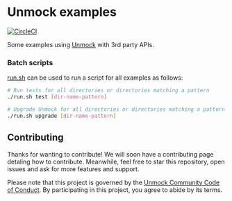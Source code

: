 # Unmock examples

[![CircleCI](https://circleci.com/gh/unmock/unmock-examples.svg?style=svg)](https://circleci.com/gh/unmock/unmock-examples)

Some examples using [Unmock](https://unmock.io) with 3rd party APIs.

### Batch scripts

[run.sh](./run.sh) can be used to run a script for all examples as follows:

```bash
# Run tests for all directories or directories matching a pattern
./run.sh test [dir-name-pattern]

# Upgrade Unmock for all directories or directories matching a pattern
./run.sh upgrade [dir-name-pattern]
```

## Contributing

Thanks for wanting to contribute! We will soon have a contributing page
detaling how to contribute. Meanwhile, feel free to star this repository, open issues
and ask for more features and support.

Please note that this project is governed by the [Unmock Community Code of Conduct](https://github.com/unmock/code-of-conduct). By participating in this project, you agree to abide by its terms.